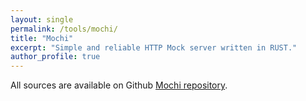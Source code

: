 ```yaml
---
layout: single
permalink: /tools/mochi/
title: "Mochi"
excerpt: "Simple and reliable HTTP Mock server written in RUST."
author_profile: true
---
```


All sources are available on Github [Mochi repository][mochi-repository].

[mochi-repository]: https://github.com/Bloom-Perf/mochi
